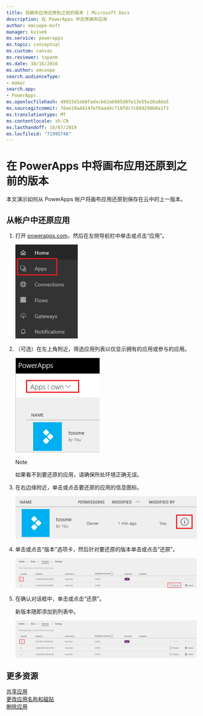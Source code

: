 ```yaml
---
title: 将画布应用还原到之前的版本 | Microsoft Docs
description: 在 PowerApps 中还原画布应用
author: emcoope-msft
manager: kvivek
ms.service: powerapps
ms.topic: conceptual
ms.custom: canvas
ms.reviewer: tapanm
ms.date: 10/16/2016
ms.author: emcoope
search.audienceType:
- maker
search.app:
- PowerApps
ms.openlocfilehash: 49023d1eb0fadacb62ab985d0fe13e55e28a8da5
ms.sourcegitcommit: 7dae19a44247ef6aad4c718fdc7c68d298b0a1f3
ms.translationtype: MT
ms.contentlocale: zh-CN
ms.lasthandoff: 10/07/2019
ms.locfileid: "71995746"
---
```

# <a name="restore-a-canvas-app-to-a-previous-version-in-powerapps"></a>在 PowerApps 中将画布应用还原到之前的版本
本文演示如何从 PowerApps 帐户将画布应用还原到保存在云中的上一版本。

## <a name="restore-an-app-from-your-account"></a>从帐户中还原应用
1. 打开 [powerapps.com](https://web.powerapps.com?utm_source=padocs&utm_medium=linkinadoc&utm_campaign=referralsfromdoc)，然后在左侧导航栏中单击或点击“应用”。

    ![左侧导航栏](./media/restore-an-app/file-apps.png)

2. （可选）在左上角附近，筛选应用列表以仅显示拥有的应用或参与的应用。

    ![筛选所拥有的应用](./media/restore-an-app/filter-list.png)

    > [!NOTE]
   > 如果看不到要还原的应用，请确保所处环境正确无误。

3. 在右边缘附近，单击或点击要还原的应用的信息图标。

    ![信息图标](./media/restore-an-app/app-options.png)

4. 单击或点击“版本”选项卡，然后针对要还原的版本单击或点击“还原”。

    ![“版本”选项卡](./media/restore-an-app/restore-button-2.png)

5. 在确认对话框中，单击或点击“还原”。  

    新版本随即添加到列表中。

    ![还原后的版本](./media/restore-an-app/versions-added-2.png)

## <a name="more-resources"></a>更多资源
[共享应用](share-app.md)  
[更改应用名称和磁贴](set-name-tile.md)  
[删除应用](delete-app.md)
